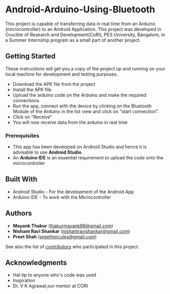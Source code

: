 # Android-Arduino-Using-Bluetooth

This project is capable of transferring data in real time from an Arduino (microcontroller) to an Android Application.
This project was developed in Crucible of Research and Development(CoRI), PES University, Bangalore, in a Summer Internship program as a small part of another project.


## Getting Started

These instructions will get you a copy of the project up and running on your local machine for development and testing purposes. 
* Download the APK file from the project
* Install the APK file
* Upload the arduino code on the Arduino and make the required connections.
* Run the app, connect with the device by clicking on the Bluetooth Module of the Arduino in the list view and click on "start connection".
* Click on "Receive"
* You will now receive data from the arduino in real time

### Prerequisites

* This app has been developed on Android Studio and hence it is advisable to use **Android Studio**.
* An **Arduino IDE** is an essential requirement to upload the code onto the microcontroller

## Built With

* Android Studio - For the development of the Android App
* Arduino IDE - To work with the Microcontroller

## Authors

* **Mayank Thakur** (thakurmayank88@gmail.com)
* **Nishant Ravi Shankar** (nishantravishankar@gmail.com)
* **Preet Shah** (preethercules@gmail.com)

See also the list of [contributors](https://github.com/your/project/contributors) who participated in this project.


## Acknowledgments

* Hat tip to anyone who's code was used
* Inspiration
* Dr. V K Agrawal,our mentor at CORI
